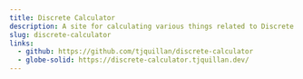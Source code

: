 ```yaml
---
title: Discrete Calculator
description: A site for calculating various things related to Discrete Mathematics
slug: discrete-calculator
links:
  - github: https://github.com/tjquillan/discrete-calculator
  - globe-solid: https://discrete-calculator.tjquillan.dev/
---
```

